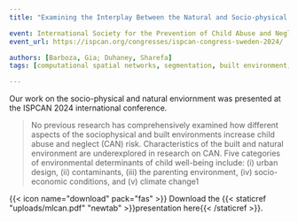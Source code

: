 ```yaml
---
title: "Examining the Interplay Between the Natural and Socio-physical Environment Using Machine Learning Algorithms"

event: International Society for the Prevention of Child Abuse and Neglect (ISPCAN)
event_url: https://ispcan.org/congresses/ispcan-congress-sweden-2024/

authors: [Barboza, Gia; Duhaney, Sharefa]
tags: [computational spatial networks, segmentation, built environment, child abuse and neglect]

---
```


Our work on the socio-physical and natural enviornment was presented at the ISPCAN 2024 international conference. 

> No previous research has comprehensively examined how different aspects of the sociophysical and built environments increase child abuse and neglect (CAN) risk.
Characteristics of the built and natural environment are underexplored in research on CAN. Five categories of environmental determinants of child well-being include: (i) urban design, (ii) contaminants, (iii) the parenting environment, (iv) socio-economic conditions, and (v) climate change1

{{< icon name="download" pack="fas" >}} Download the {{< staticref "uploads/mlcan.pdf" "newtab" >}}presentation here{{< /staticref >}}.

